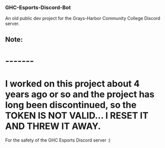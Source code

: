 ### GHC-Esports-Discord-Bot
An old public dev project for the Grays-Harbor Community College Discord server.

## Note: 
# -------
# I worked on this project about 4 years ago or so and the project has long been discontinued, so the TOKEN IS NOT VALID... I RESET IT AND THREW IT AWAY. 
For the safety of the GHC Esports Discord server :)
